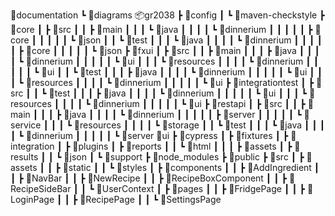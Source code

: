 📂documentation
┗ 📂diagrams
📦gr2038
┣ 📂config
┃ ┗ 📂maven-checkstyle
┣ 📂core
┃ ┣ 📂src
┃ ┃ ┣ 📂main
┃ ┃ ┃ ┗ 📂java
┃ ┃ ┃ ┃ ┗ 📂dinnerium
┃ ┃ ┃ ┃ ┃ ┣ 📂core
┃ ┃ ┃ ┃ ┃ ┗ 📂json
┃ ┃ ┗ 📂test
┃ ┃ ┃ ┗ 📂java
┃ ┃ ┃ ┃ ┗ 📂dinnerium
┃ ┃ ┃ ┃ ┃ ┣ 📂core
┃ ┃ ┃ ┃ ┃ ┗ 📂json
┣ 📂fxui
┃ ┣ 📂src
┃ ┃ ┣ 📂main
┃ ┃ ┃ ┣ 📂java
┃ ┃ ┃ ┃ ┗ 📂dinnerium
┃ ┃ ┃ ┃ ┃ ┗ 📂ui
┃ ┃ ┃ ┗ 📂resources
┃ ┃ ┃ ┃ ┗ 📂dinnerium
┃ ┃ ┃ ┃ ┃ ┗ 📂ui
┃ ┃ ┗ 📂test
┃ ┃ ┃ ┣ 📂java
┃ ┃ ┃ ┃ ┗ 📂dinnerium
┃ ┃ ┃ ┃ ┃ ┗ 📂ui
┃ ┃ ┃ ┗ 📂resources
┃ ┃ ┃ ┃ ┗ 📂dinnerium
┃ ┃ ┃ ┃ ┃ ┗ 📂ui
┣ 📂integrationtest
┃ ┣ 📂src
┃ ┃ ┗ 📂test
┃ ┃ ┃ ┣ 📂java
┃ ┃ ┃ ┃ ┗ 📂dinnerium
┃ ┃ ┃ ┃ ┃ ┗ 📂ui
┃ ┃ ┃ ┗ 📂resources
┃ ┃ ┃ ┃ ┗ 📂dinnerium
┃ ┃ ┃ ┃ ┃ ┗ 📂ui
┣ 📂restapi
┃ ┣ 📂src
┃ ┃ ┣ 📂main
┃ ┃ ┃ ┣ 📂java
┃ ┃ ┃ ┃ ┗ 📂dinnerium
┃ ┃ ┃ ┃ ┃ ┣ 📂server
┃ ┃ ┃ ┃ ┃ ┗ 📂service
┃ ┃ ┃ ┗ 📂resources
┃ ┃ ┃ ┃ ┗ 📂storage
┃ ┃ ┗ 📂test
┃ ┃ ┃ ┗ 📂java
┃ ┃ ┃ ┃ ┗ 📂dinnerium
┃ ┃ ┃ ┃ ┃ ┗ 📂server
📂ui
┣ 📂cypress
┃ ┣ 📂fixtures
┃ ┣ 📂integration
┃ ┣ 📂plugins
┃ ┣ 📂reports
┃ ┃ ┗ 📂html
┃ ┃ ┃ ┣ 📂assets
┃ ┣ 📂results
┃ ┃ ┗ 📂json
┃ ┗ 📂support
┣ 📂node_modules
┣ 📂public
┣ 📂src
┃ ┣ 📂assets
┃ ┃ ┣ 📂static
┃ ┃ ┗ 📂styles
┃ ┣ 📂components
┃ ┃ ┣ 📂AddIngredient
┃ ┃ ┣ 📂NavBar
┃ ┃ ┣ 📂NewRecipe
┃ ┃ ┣ 📂RecipeBoxComponent
┃ ┃ ┣ 📂RecipeSideBar
┃ ┃ ┗ 📂UserContext
┃ ┣ 📂pages
┃ ┃ ┣ 📂FridgePage
┃ ┃ ┣ 📂LoginPage
┃ ┃ ┣ 📂RecipePage
┃ ┃ ┗ 📂SettingsPage
